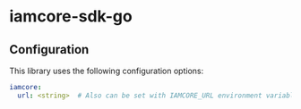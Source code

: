 # iamcore-sdk-go

## Configuration

This library uses the following configuration options:

```yaml
iamcore:
  url: <string>  # Also can be set with IAMCORE_URL environment variable.
```